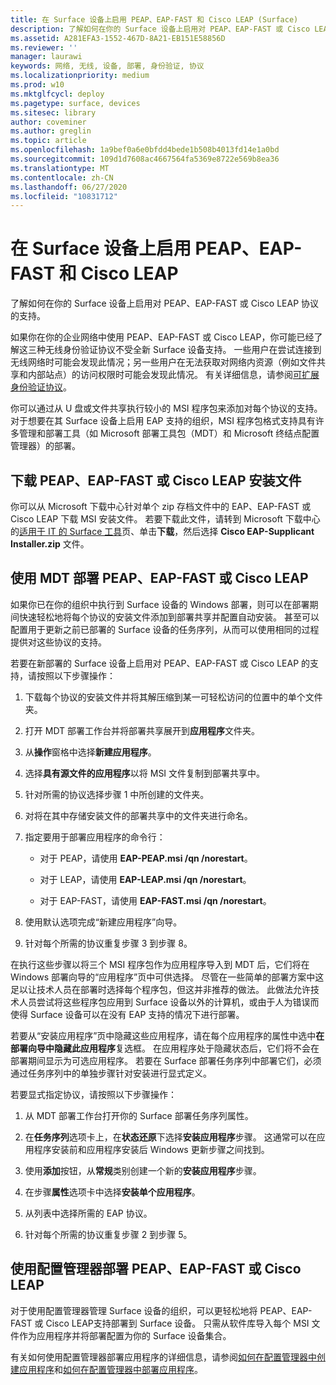 ```yaml
---
title: 在 Surface 设备上启用 PEAP、EAP-FAST 和 Cisco LEAP (Surface)
description: 了解如何在你的 Surface 设备上启用对 PEAP、EAP-FAST 或 Cisco LEAP 协议的支持。
ms.assetid: A281EFA3-1552-467D-8A21-EB151E58856D
ms.reviewer: ''
manager: laurawi
keywords: 网络, 无线, 设备, 部署, 身份验证, 协议
ms.localizationpriority: medium
ms.prod: w10
ms.mktglfcycl: deploy
ms.pagetype: surface, devices
ms.sitesec: library
author: coveminer
ms.author: greglin
ms.topic: article
ms.openlocfilehash: 1a9bef0a6e0bfdd4bede1b508b4013fd14e1a0bd
ms.sourcegitcommit: 109d1d7608ac4667564fa5369e8722e569b8ea36
ms.translationtype: MT
ms.contentlocale: zh-CN
ms.lasthandoff: 06/27/2020
ms.locfileid: "10831712"
---
```

# 在 Surface 设备上启用 PEAP、EAP-FAST 和 Cisco LEAP


了解如何在你的 Surface 设备上启用对 PEAP、EAP-FAST 或 Cisco LEAP 协议的支持。

如果你在你的企业网络中使用 PEAP、EAP-FAST 或 Cisco LEAP，你可能已经了解这三种无线身份验证协议不受全新 Surface 设备支持。 一些用户在尝试连接到无线网络时可能会发现此情况；另一些用户在无法获取对网络内资源（例如文件共享和内部站点）的访问权限时可能会发现此情况。 有关详细信息，请参阅[可扩展身份验证协议](https://technet.microsoft.com/network/bb643147)。

你可以通过从 U 盘或文件共享执行较小的 MSI 程序包来添加对每个协议的支持。 对于想要在其 Surface 设备上启用 EAP 支持的组织，MSI 程序包格式支持具有许多管理和部署工具（如 Microsoft 部署工具包（MDT）和 Microsoft 终结点配置管理器）的部署。

## <a href="" id="download-peap--eap-fast--or-cisco-leap-installation-files--"></a>下载 PEAP、EAP-FAST 或 Cisco LEAP 安装文件


你可以从 Microsoft 下载中心针对单个 zip 存档文件中的 EAP、EAP-FAST 或 Cisco LEAP 下载 MSI 安装文件。 若要下载此文件，请转到 Microsoft 下载中心的[适用于 IT 的 Surface 工具](https://www.microsoft.com/download/details.aspx?id=46703)页、单击**下载**，然后选择 **Cisco EAP-Supplicant Installer.zip** 文件。

##  <a name="deploy-peap,-eap-fast,-or-cisco-leap-with-mdt"></a>使用 MDT 部署 PEAP、EAP-FAST 或 Cisco LEAP


如果你已在你的组织中执行到 Surface 设备的 Windows 部署，则可以在部署期间快速轻松地将每个协议的安装文件添加到部署共享并配置自动安装。 甚至可以配置用于更新之前已部署的 Surface 设备的任务序列，从而可以使用相同的过程提供对这些协议的支持。

若要在新部署的 Surface 设备上启用对 PEAP、EAP-FAST 或 Cisco LEAP 的支持，请按照以下步骤操作：

1.  下载每个协议的安装文件并将其解压缩到某一可轻松访问的位置中的单个文件夹。

2.  打开 MDT 部署工作台并将部署共享展开到**应用程序**文件夹。

3.  从**操作**窗格中选择**新建应用程序**。

4.  选择**具有源文件的应用程序**以将 MSI 文件复制到部署共享中。

5.  针对所需的协议选择步骤 1 中所创建的文件夹。

6.  对将在其中存储安装文件的部署共享中的文件夹进行命名。

7.  指定要用于部署应用程序的命令行：

    -   对于 PEAP，请使用 **EAP-PEAP.msi /qn /norestart**。

    -   对于 LEAP，请使用 **EAP-LEAP.msi /qn /norestart**。

    -   对于 EAP-FAST，请使用 **EAP-FAST.msi /qn /norestart**。

8.  使用默认选项完成“新建应用程序”向导。

9.  针对每个所需的协议重复步骤 3 到步骤 8。

在执行这些步骤以将三个 MSI 程序包作为应用程序导入到 MDT 后，它们将在 Windows 部署向导的“应用程序”页中可供选择。 尽管在一些简单的部署方案中这足以让技术人员在部署时选择每个程序包，但这并非推荐的做法。 此做法允许技术人员尝试将这些程序包应用到 Surface 设备以外的计算机，或由于人为错误而使得 Surface 设备可以在没有 EAP 支持的情况下进行部署。

若要从“安装应用程序”页中隐藏这些应用程序，请在每个应用程序的属性中选中**在部署向导中隐藏此应用程序**复选框。 在应用程序处于隐藏状态后，它们将不会在部署期间显示为可选应用程序。 若要在 Surface 部署任务序列中部署它们，必须通过任务序列中的单独步骤针对安装进行显式定义。

若要显式指定协议，请按照以下步骤操作：

1.  从 MDT 部署工作台打开你的 Surface 部署任务序列属性。

2.  在**任务序列**选项卡上，在**状态还原**下选择**安装应用程序**步骤。 这通常可以在应用程序安装前和应用程序安装后 Windows 更新步骤之间找到。

3.  使用**添加**按钮，从**常规**类别创建一个新的**安装应用程序**步骤。

4.  在步骤**属性**选项卡中选择**安装单个应用程序**。

5.  从列表中选择所需的 EAP 协议。

6.  针对每个所需的协议重复步骤 2 到步骤 5。

##  <a name="deploy-peap,-eap-fast,-or-cisco-leap-with-configuration-manager"></a>使用配置管理器部署 PEAP、EAP-FAST 或 Cisco LEAP


对于使用配置管理器管理 Surface 设备的组织，可以更轻松地将 PEAP、EAP-FAST 或 Cisco LEAP支持部署到 Surface 设备。 只需从软件库导入每个 MSI 文件作为应用程序并将部署配置为你的 Surface 设备集合。

有关如何使用配置管理器部署应用程序的详细信息，请参阅[如何在配置管理器中创建应用程序](https://technet.microsoft.com/library/gg682159.aspx)和[如何在配置管理器中部署应用程序](https://technet.microsoft.com/library/gg682082.aspx)。

 

 





